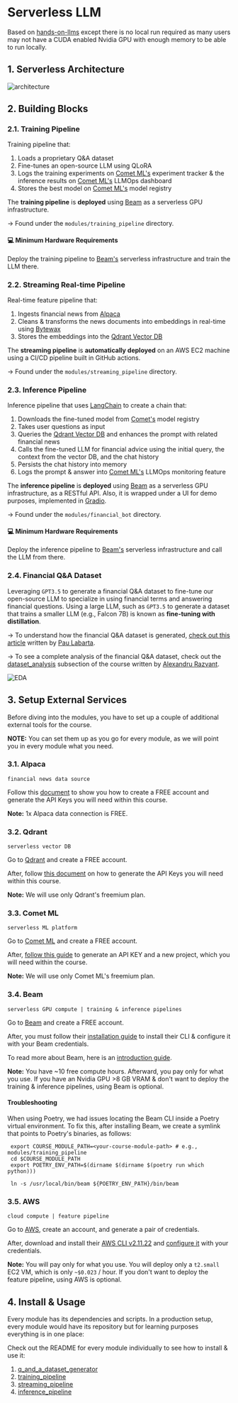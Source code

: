 # Serverless LLM

Based on [hands-on-llms](https://github.com/iusztinpaul/hands-on-llms) except there is no local run required as many users may not have a CUDA enabled Nvidia GPU with enough memory to be able to run locally.

## 1. Serverless Architecture

![architecture](media/architecture.png)

## 2. Building Blocks

### 2.1. Training Pipeline

Training pipeline that:

1. Loads a proprietary Q&A dataset
2. Fine-tunes an open-source LLM using QLoRA
3. Logs the training experiments on [Comet ML's](https://www.comet.com?utm_source=thepauls&utm_medium=partner&utm_content=github) experiment tracker & the inference results on [Comet ML's](https://www.comet.com?utm_source=thepauls&utm_medium=partner&utm_content=github) LLMOps dashboard
4. Stores the best model on [Comet ML's](https://www.comet.com/site/products/llmops/?utm_source=thepauls&utm_medium=partner&utm_content=github) model registry

The **training pipeline** is **deployed** using [Beam](https://docs.beam.cloud/getting-started/quickstart?utm_source=thepauls&utm_medium=partner&utm_content=github) as a serverless GPU infrastructure.

-> Found under the `modules/training_pipeline` directory.

#### 💻 Minimum Hardware Requirements

Deploy the training pipeline to [Beam's](https://docs.beam.cloud/getting-started/quickstart?utm_source=thepauls&utm_medium=partner&utm_content=github) serverless infrastructure and train the LLM there.

### 2.2. Streaming Real-time Pipeline

Real-time feature pipeline that:

1. Ingests financial news from [Alpaca](https://alpaca.markets/docs/api-references/market-data-api/news-data/)
2. Cleans & transforms the news documents into embeddings in real-time using [Bytewax](https://github.com/bytewax/bytewax?utm_source=thepauls&utm_medium=partner&utm_content=github)
3. Stores the embeddings into the [Qdrant Vector DB](https://qdrant.tech/?utm_source=thepauls&utm_medium=partner&utm_content=github)

The **streaming pipeline** is **automatically deployed** on an AWS EC2 machine using a CI/CD pipeline built in GitHub actions.

-> Found under the `modules/streaming_pipeline` directory.

### 2.3. Inference Pipeline

Inference pipeline that uses [LangChain](https://github.com/langchain-ai/langchain) to create a chain that:

1. Downloads the fine-tuned model from [Comet's](https://www.comet.com?utm_source=thepauls&utm_medium=partner&utm_content=github) model registry
2. Takes user questions as input
3. Queries the [Qdrant Vector DB](https://qdrant.tech/?utm_source=thepauls&utm_medium=partner&utm_content=github) and enhances the prompt with related financial news
4. Calls the fine-tuned LLM for financial advice using the initial query, the context from the vector DB, and the chat history
5. Persists the chat history into memory
6. Logs the prompt & answer into [Comet ML's](https://www.comet.com/site/products/llmops/?utm_source=thepauls&utm_medium=partner&utm_content=github) LLMOps monitoring feature

The **inference pipeline** is **deployed** using [Beam](https://docs.beam.cloud/deployment/rest-api?utm_source=thepauls&utm_medium=partner&utm_content=github) as a serverless GPU infrastructure, as a RESTful API. Also, it is wrapped under a UI for demo purposes, implemented in [Gradio](https://www.gradio.app/).

-> Found under the `modules/financial_bot` directory.

#### 💻 Minimum Hardware Requirements

Deploy the inference pipeline to [Beam's](https://docs.beam.cloud/getting-started/quickstart?utm_source=thepauls&utm_medium=partner&utm_content=github) serverless infrastructure and call the LLM from there.

### 2.4. Financial Q&A Dataset

Leveraging `GPT3.5` to generate a financial Q&A dataset to fine-tune our open-source LLM to specialize in using financial terms and answering financial questions. Using a large LLM, such as `GPT3.5` to generate a dataset that trains a smaller LLM (e.g., Falcon 7B) is known as **fine-tuning with distillation**.

→ To understand how the financial Q&A dataset is generated, [check out this article](https://open.substack.com/pub/paulabartabajo/p/how-to-generate-financial-q-and-a?r=1ttoeh&utm_campaign=post&utm_medium=web) written by [Pau Labarta](https://github.com/Paulescu).

→ To see a complete analysis of the financial Q&A dataset, check out the [dataset_analysis](https://github.com/iusztinpaul/hands-on-llms/blob/main/dataset_analysis) subsection of the course written by [Alexandru Razvant](https://github.com/Joywalker).

![EDA](./media/eda_prompts_dataset.png)

## 3. Setup External Services

Before diving into the modules, you have to set up a couple of additional external tools for the course.

**NOTE:** You can set them up as you go for every module, as we will point you in every module what you need.

### 3.1. Alpaca

`financial news data source`

Follow this [document](https://alpaca.markets/docs/market-data/getting-started/) to show you how to create a FREE account and generate the API Keys you will need within this course.

**Note:** 1x Alpaca data connection is FREE.

### 3.2. Qdrant

`serverless vector DB`

Go to [Qdrant](https://qdrant.tech/?utm_source=thepauls&utm_medium=partner&utm_content=github) and create a FREE account.

After, follow [this document](https://qdrant.tech/documentation/cloud/authentication/?utm_source=thepauls&utm_medium=partner&utm_content=github) on how to generate the API Keys you will need within this course.

**Note:** We will use only Qdrant's freemium plan.

### 3.3. Comet ML

`serverless ML platform`

Go to [Comet ML](https://www.comet.com/signup?utm_source=thepauls&utm_medium=partner&utm_content=github) and create a FREE account.

After, [follow this guide](https://www.comet.com/docs/v2/guides/getting-started/quickstart/) to generate an API KEY and a new project, which you will need within the course.

**Note:** We will use only Comet ML's freemium plan.

### 3.4. Beam

`serverless GPU compute | training & inference pipelines`

Go to [Beam](https://www.beam.cloud?utm_source=thepauls&utm_medium=partner&utm_content=github) and create a FREE account.

After, you must follow their [installation guide](https://docs.beam.cloud/getting-started/installation?utm_source=thepauls&utm_medium=partner&utm_content=github) to install their CLI & configure it with your Beam credentials.

To read more about Beam, here is an [introduction guide](https://docs.beam.cloud/getting-started/introduction?utm_source=thepauls&utm_medium=partner&utm_content=github).

**Note:** You have ~10 free compute hours. Afterward, you pay only for what you use. If you have an Nvidia GPU >8 GB VRAM & don't want to deploy the training & inference pipelines, using Beam is optional.

#### Troubleshooting

When using Poetry, we had issues locating the Beam CLI inside a Poetry virtual environment. To fix this, after installing Beam, we create a symlink that points to Poetry's binaries, as follows:

```shell
 export COURSE_MODULE_PATH=<your-course-module-path> # e.g., modules/training_pipeline
 cd $COURSE_MODULE_PATH
 export POETRY_ENV_PATH=$(dirname $(dirname $(poetry run which python)))

 ln -s /usr/local/bin/beam ${POETRY_ENV_PATH}/bin/beam
```

### 3.5. AWS

`cloud compute | feature pipeline`

Go to [AWS](https://aws.amazon.com/console/), create an account, and generate a pair of credentials.

After, download and install their [AWS CLI v2.11.22](https://docs.aws.amazon.com/cli/latest/userguide/getting-started-install.html) and [configure it](https://docs.aws.amazon.com/cli/latest/userguide/cli-chap-configure.html) with your credentials.

**Note:** You will pay only for what you use. You will deploy only a `t2.small` EC2 VM, which is only `~$0.023` / hour. If you don't want to deploy the feature pipeline, using AWS is optional.

## 4. Install & Usage

Every module has its dependencies and scripts. In a production setup, every module would have its repository but for learning purposes everything is in one place:

Check out the README for every module individually to see how to install & use it:

1. [q_and_a_dataset_generator](/modules/q_and_a_dataset_generator/)
2. [training_pipeline](/modules/training_pipeline/)
3. [streaming_pipeline](/modules/streaming_pipeline/)
4. [inference_pipeline](/modules/financial_bot/)
